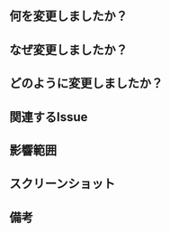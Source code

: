 ## 何を変更しましたか？

<!-- 変更内容を簡潔に記述してください。 -->

## なぜ変更しましたか？

<!-- 変更の目的や背景を説明してください。 -->

## どのように変更しましたか？

<!-- 変更の具体的な内容や手順を説明してください。 -->

## 関連するIssue

<!--関連するIssue番号があれば記載してください、なければ空欄でOKです。 -->

## 影響範囲

<!-- 変更が及ぶ可能性のある範囲を記述してください。 -->

## スクリーンショット

<!-- 変更がUIに影響を与える場合は、スクリーンショットを添付してください。 -->

<!-- 
| Before | After |
|--------|-------|
|        |       |
 -->

## 備考

<!-- その他、特記事項や注意点があれば記載してください。 -->
